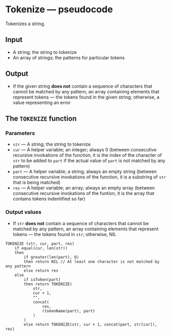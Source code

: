 # Tokenize — pseudocode

Tokenizes a string.

## Input

- A string; the string to tokenize
- An array of strings; the patterns for particular tokens

## Output

- If the given string **does not** contain a sequence of characters that cannot be matched by any pattern, an array containing elements that represent tokens — the tokens found in the given string; otherwise, a value representing an error

## The `TOKENIZE` function

### Parameters

- `str` — A string; the string to tokenize
- `cur` — A helper variable; an integer; always 0 (between consecutive recursive invokations of the function, it is the index of the character of `str` to be added to `part` if the actual value of `part` is not matched by any pattern)
- `part` — A helper variable; a string; always an empty string (between consecutive recursive invokations of the function, it is a substring of `str` that is being matched)
- `res` — A helper variable; an array; always an empty array (between consecutive recursive invokations of the funtion, it is the array that contains tokens indentified so far)

### Output values

- If `str` **does not** contain a sequence of characters that cannot be matched by any pattern, an array containing elements that represent tokens — the tokens found in `str`; otherwise, NIL

```
TOKENIZE (str, cur, part, res)
    if equal(cur, len(str))
    then
        if greater(len(part), 0)
        then return NIL // At least one character is not matched by any pattern
        else return res
    else
        if isToken(part)
        then return TOKENIZE(
            str,
            cur + 1,
            "",
            concat(
                res,
                (tokenName(part), part)
            )
        )
        else return TOKENIZE(str, cur + 1, concat(part, str[cur]), res)
```